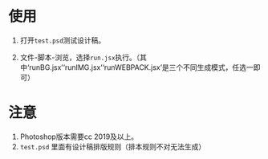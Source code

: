 # 使用

1) 打开```test.psd```测试设计稿。

2) 文件-脚本-浏览，选择```run.jsx```执行。（其中‘runBG.jsx’‘runIMG.jsx’‘runWEBPACK.jsx’是三个不同生成模式，任选一即可）


# 注意

1) Photoshop版本需要cc 2019及以上。
2) ```test.psd``` 里面有设计稿排版规则（排本规则不对无法生成）

